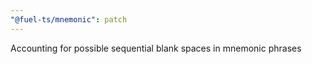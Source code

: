 ```yaml
---
"@fuel-ts/mnemonic": patch
---
```


Accounting for possible sequential blank spaces in mnemonic phrases
